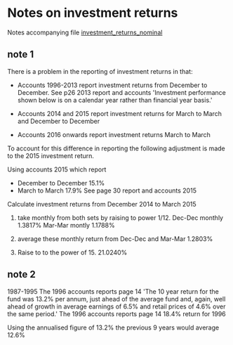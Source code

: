 # Notes on investment returns 

Notes accompanying file [investment_returns_nominal](https://github.com/SussexUCU/USS/blob/5163e039a625444a155c64ddaa5351beddc16e42/data/assets_returns/nominal/1987_2021_investment_returns_nominal.csv 'investment_returns_nominal')

## note 1

There is a problem in the reporting of investment returns in that: 
- Accounts 1996-2013 report investment returns from December to December. See p26 2013 report and accounts 'Investment performance shown below is on a calendar year rather than financial year basis.'

- Accounts 2014 and 2015 report investment returns for March to March and December to December

- Accounts 2016 onwards report investment returns March to March 

To account for this difference in reporting the following adjustment is made to the 2015 investment return. 

Using accounts 2015 which report
- December to December 15.1%
- March to March 17.9%
See page 30 report and accounts 2015

Calculate investment returns from December 2014 to March 2015 
1. take monthly from both sets by raising to power 1/12. 
Dec-Dec monthly 1.3817%
Mar-Mar montly 1.1788%

2. average these monthly return from Dec-Dec and Mar-Mar
1.2803%

3. Raise to to the power of 15. 
21.0240%


## note 2
1987-1995
The 1996 accounts reports page 14 
  'The 10 year return for the fund was 13.2% per annum, 
  just ahead of the average fund and, again, 
  well ahead of growth in average earnings of 6.5% and retail prices of 4.6% over the same period.'
The 1996 accounts reports page 14
  18.4% return for 1996
  
Using the annualised figure of 13.2% the previous 9 years would average 12.6%
